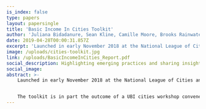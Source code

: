 ```yaml
---
is_index: false
type: papers
layout: papersingle
title: 'Basic Income In Cities Toolkit'
author: 'Juliana Bidadanure, Sean Kline, Camille Moore, Brooks Rainwater, & Catherine Thomas'
date: 2019-04-28T00:00:31.857Z
excerpt: 'Launched in early November 2018 at the National League of Cities annual meeting, the toolkit, Basic Income In Cities: A Guide to City Experiments and Pilot Projects, highlights emerging practices and shares insights on the process of designing UBI experiments in ways that are ethical, rigorous, informative and consequential for local and national policymaking.'
image: /uploads/cities-toolkit.jpg
link: /uploads/BasicIncomeInCities_Report.pdf
social_description: Highlighting emerging practices and sharing insights on the process of designing UBI experiments.
social_image: 
abstract: >-
    Launched in early November 2018 at the National League of Cities annual meeting, the toolkit, Basic Income In Cities: A Guide to City Experiments and Pilot Projects, highlights emerging practices and shares insights on the process of designing UBI experiments in ways that are ethical, rigorous, informative and consequential for local and national policymaking.


    The toolkit is in part the outcome of a UBI cities workshop convened by the Basic Income Lab in partnership with the National League of Cities (NLC) and the Economic Security Project in September 2017. Researchers and key stakeholders from the Stockton Economic Empowerment Demonstration, the Y Combinator’s Basic Income Project, the Universal Income Project and the Jain Family Institute also made valuable contributions.
---
```

 